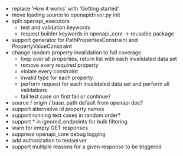 - replace 'How it works' with 'Getting started'
- move loading source to openapidriver.py init
- split openapi_executors
    - test and validation keywords
    - request builder keywords in openapi_core -> reusable package
- support generator for PathPropertiesConstraint and PropertyValueConstraint
- change random property invalidation to full coverage
    - loop over all properties, return list with each invalidated data set
    - remove every required property
    - violate every constraint
    - invalid type for each property
    - perform request for each invalidated data set and perform all validations
    - fail test case on first fail or continue?
- source / origin / base_path default from openapi doc?
- support alternative id property names
- support running test cases in random order?
- support * in ignored_endpoints for bulk filtering
- warn for empty GET responses
- suppress openapi_core debug logging
- add authorization to testserver
- support multiple reasons for a given response to be triggered